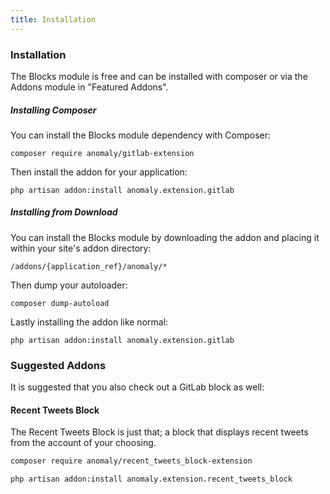 ```yaml
---
title: Installation 
---
```


### Installation

The Blocks module is free and can be installed with composer or via the Addons module in "Featured Addons".

##### Installing Composer

You can install the Blocks module dependency with Composer:

    composer require anomaly/gitlab-extension

Then install the addon for your application:

    php artisan addon:install anomaly.extension.gitlab

##### Installing from Download

You can install the Blocks module by downloading the addon and placing it within your site's addon directory:

    /addons/{application_ref}/anomaly/*

Then dump your autoloader:

    composer dump-autoload

Lastly installing the addon like normal:

    php artisan addon:install anomaly.extension.gitlab

### Suggested Addons

It is suggested that you also check out a GitLab block as well:

#### Recent Tweets Block

The Recent Tweets Block is just that; a block that displays recent tweets from the account of your choosing.

```bash
composer require anomaly/recent_tweets_block-extension

php artisan addon:install anomaly.extension.recent_tweets_block
```
